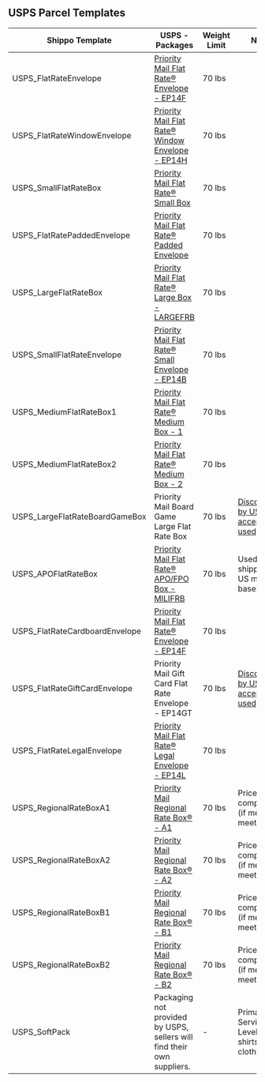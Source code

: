 ## USPS Parcel Templates
| Shippo Template                | USPS - Packages                                                        | Weight Limit | Notes                                         |   |
|--------------------------------|------------------------------------------------------------------------|--------|-----------------------------------------------|---|
| USPS_FlatRateEnvelope          | [Priority Mail Flat Rate® Envelope - EP14F](https://www.google.com/url?sa=t&rct=j&q=&esrc=s&source=web&cd=&ved=2ahUKEwi-_4qHhav5AhUBEFkFHdQbAcQQFnoECA0QAQ&url=https%3A%2F%2Fstore.usps.com%2Fstore%2Fproduct%2Fshipping-supplies%2Fpriority-mail-flat-rate-envelope-P_EP_14_F&usg=AOvVaw2aHwkXMkvOZkeJeDQK_VcO)                              | 70 lbs |                                               |   |
| USPS_FlatRateWindowEnvelope    | [Priority Mail Flat Rate® Window Envelope - EP14H](https://www.google.com/url?sa=t&rct=j&q=&esrc=s&source=web&cd=&ved=2ahUKEwif7uSShav5AhUaEVkFHXIcAx8QFnoECAcQAQ&url=https%3A%2F%2Fstore.usps.com%2Fstore%2Fproduct%2Fshipping-supplies%2Fpriority-mail-flat-rate-window-envelope-P_EP_14_H&usg=AOvVaw0CjPB-hIqB5qSyHeck7yzy)                       | 70 lbs |                                               |   |
| USPS_SmallFlatRateBox         | [Priority Mail Flat Rate® Small Box](https://store.usps.com/store/product/shipping-supplies/priority-mail-flat-rate-small-box-P_SMALL_FRB)                                     | 70 lbs |                                               |   |
| USPS_FlatRatePaddedEnvelope    | [Priority Mail Flat Rate® Padded Envelope](https://www.google.com/url?sa=t&rct=j&q=&esrc=s&source=web&cd=&ved=2ahUKEwibw6Srhav5AhXWGVkFHSIbBBYQFnoECBUQAQ&url=https%3A%2F%2Fstore.usps.com%2Fstore%2Fproduct%2Fshipping-supplies%2Fpriority-mail-flat-rate-padded-envelope-P_EP14PE&usg=AOvVaw0s_9uiOOPup2V_A5b1R6mA)                               | 70 lbs |                                               |   |
| USPS_LargeFlatRateBox          | [Priority Mail Flat Rate® Large Box - LARGEFRB](https://store.usps.com/store/product/shipping-supplies/priority-mail-flat-rate-large-box-P_LARGE_FRB)                          | 70 lbs |                                               |   |
| USPS_SmallFlatRateEnvelope     | [Priority Mail Flat Rate® Small Envelope - EP14B](https://www.google.com/url?sa=t&rct=j&q=&esrc=s&source=web&cd=&ved=2ahUKEwiLi9C-hav5AhVYFlkFHXcxBI8QFnoECBgQAQ&url=https%3A%2F%2Fstore.usps.com%2Fstore%2Fproduct%2Fshipping-supplies%2Fpriority-mail-flat-rate-small-envelope-P_EP_14_B&usg=AOvVaw2AuQ0r-i7FvTDn8Yi8Xaab)                        | 70 lbs |                                               |   |
| USPS_MediumFlatRateBox1        | [Priority Mail Flat Rate® Medium Box - 1](https://store.usps.com/store/product/shipping-supplies/priority-mail-flat-rate-medium-box-1-P_O_FRB1)                                | 70 lbs |                                               |   |
| USPS_MediumFlatRateBox2        | [Priority Mail Flat Rate® Medium Box - 2](https://www.google.com/url?sa=t&rct=j&q=&esrc=s&source=web&cd=&ved=2ahUKEwiugeXPhav5AhXVM1kFHVB7DcAQFnoECA4QAQ&url=https%3A%2F%2Fstore.usps.com%2Fstore%2Fproduct%2Fshipping-supplies%2Fpriority-mail-flat-rate-medium-box-2-P_O_FRB2&usg=AOvVaw27vTXPwxKrRqShoSWC2zob)                               | 70 lbs |                                               |   |
| USPS_LargeFlatRateBoardGameBox | Priority Mail Board Game Large Flat Rate Box                           | 70 lbs |           [Discontinued by USPS but accepted if used](https://about.usps.com/postal-bulletin/2022/pb22592/html/updt_002.htm)                                    |   |
| USPS_APOFlatRateBox            | [Priority Mail Flat Rate® APO/FPO Box - MILIFRB](https://www.google.com/url?sa=t&rct=j&q=&esrc=s&source=web&cd=&ved=2ahUKEwjVhPCBhqv5AhXNGVkFHVnHAbkQFnoECAoQAQ&url=https%3A%2F%2Fstore.usps.com%2Fstore%2Fproduct%2Fshipping-supplies%2Fpriority-mail-flat-rate-apofpo-box-P_MILI_FRB&usg=AOvVaw2hxHClmFXvP91MIeVmq8CK)                         | 70 lbs | Used for shipping to US military bases        |   |
| USPS_FlatRateCardboardEnvelope | [Priority Mail Flat Rate® Envelope - EP14F](https://www.google.com/url?sa=t&rct=j&q=&esrc=s&source=web&cd=&ved=2ahUKEwi-_4qHhav5AhUBEFkFHdQbAcQQFnoECA0QAQ&url=https%3A%2F%2Fstore.usps.com%2Fstore%2Fproduct%2Fshipping-supplies%2Fpriority-mail-flat-rate-envelope-P_EP_14_F&usg=AOvVaw2aHwkXMkvOZkeJeDQK_VcO)                              | 70 lbs |                                               |   |
| USPS_FlatRateGiftCardEnvelope  | Priority Mail Gift Card Flat Rate Envelope - EP14GT                    | 70 lbs |    [Discontinued by USPS but accepted if used](https://about.usps.com/postal-bulletin/2021/pb22580/html/info_007.htm)                                           |   |
| USPS_FlatRateLegalEnvelope     | [Priority Mail Flat Rate® Legal Envelope - EP14L](https://store.usps.com/store/product/shipping-supplies/priority-mail-legal-flat-rate-envelope-ep14l-P_EP14L)                        | 70 lbs |                                               |   |
| USPS_RegionalRateBoxA1         | [Priority Mail Regional Rate Box® - A1](https://store.usps.com/store/product/shipping-supplies/priority-mail-regional-rate-box-a1-P_RRB_A1)                                  | 70 lbs | Price competitive (if metadata meets reqts)   |   |
| USPS_RegionalRateBoxA2         | [Priority Mail Regional Rate Box® - A2](https://store.usps.com/store/product/shipping-supplies/priority-mail-regional-rate-box-a2-P_RRB_A2)                                  | 70 lbs | Price competitive (if metadata meets reqts)   |   |
| USPS_RegionalRateBoxB1         | [Priority Mail Regional Rate Box® - B1](https://store.usps.com/store/product/shipping-supplies/priority-mail-regional-rate-box-b1-P_RRB_B1)                                  | 70 lbs | Price competitive (if metadata meets reqts)   |   |
| USPS_RegionalRateBoxB2         | [Priority Mail Regional Rate Box® - B2](https://store.usps.com/store/product/shipping-supplies/priority-mail-regional-rate-box-b2-P_RRB_B2)                                  | 70 lbs | Price competitive (if metadata meets reqts)   |   |
| USPS_SoftPack                  | Packaging not provided by USPS, sellers will find their own suppliers. | -      | Primary Service Level for shirts or clothing. |   |




